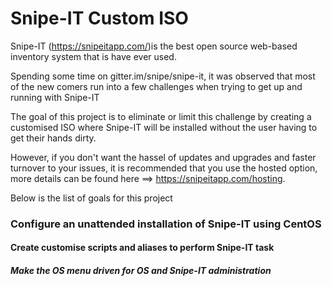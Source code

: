 # Snipe-IT Custom ISO

Snipe-IT (https://snipeitapp.com/)is the best open source web-based inventory system that is have ever used. 

Spending some time on gitter.im/snipe/snipe-it, it was observed that most of the new comers run into a few challenges when trying to get up and running with Snipe-IT

The goal of this project is to eliminate or limit this challenge by creating a customised ISO where Snipe-IT will be installed without the user having to get their hands dirty.

However, if you don't want the hassel of updates and upgrades and faster turnover to your issues, it is recommended that you use the hosted option, more details can be found here ==> https://snipeitapp.com/hosting.

Below is the list of goals for this project

### Configure an unattended installation of Snipe-IT using CentOS
#### Create customise scripts and aliases to perform Snipe-IT task
##### Make the OS menu driven for OS and Snipe-IT administration



